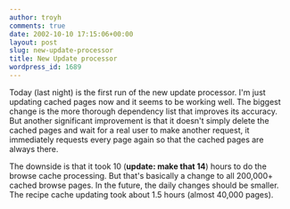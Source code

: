 ```yaml
---
author: troyh
comments: true
date: 2002-10-10 17:15:06+00:00
layout: post
slug: new-update-processor
title: New Update processor
wordpress_id: 1689
---
```


Today (last night) is the first run of the new update processor. I'm just updating cached pages now and it seems to be working well. The biggest change is the more thorough dependency list that improves its accuracy. But another significant improvement is that it doesn't simply delete the cached pages and wait for a real user to make another request, it immediately requests every page again so that the cached pages are always there.

The downside is that it took 10 (**update: make that 14**) hours to do the browse cache processing. But that's basically a change to all 200,000+ cached browse pages. In the future, the daily changes should be smaller. The recipe cache updating took about 1.5 hours (almost 40,000 pages).
